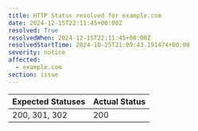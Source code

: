 ```yaml
---
title: HTTP Status resolved for example.com
date: 2024-12-15T22:11:45+00:00Z
resolved: True
resolvedWhen: 2024-12-15T22:11:45+00:00Z
resolvedStartTime: 2024-10-25T21:09:43.191474+00:00
severity: notice
affected:
  - example.com
section: issue
---
```


| Expected Statuses | Actual Status  |
|-------------------|----------------|
| 200, 301, 302 | 200 |
